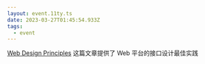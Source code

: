 ```yaml
---
layout: event.11ty.ts
date: 2023-03-27T01:45:54.933Z
tags:
  - event
---
```


[Web Design Principles](https://w3ctag.github.io/design-principles/) 这篇文章提供了 Web 平台的接口设计最佳实践
